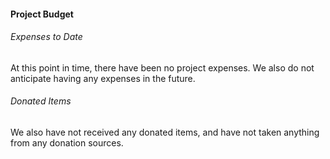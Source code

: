#### Project Budget

###### Expenses to Date
At this point in time, there have been no project expenses. We also do not anticipate having any expenses in the future. 

###### Donated Items
We also have not received any donated items, and have not taken anything from any donation sources.